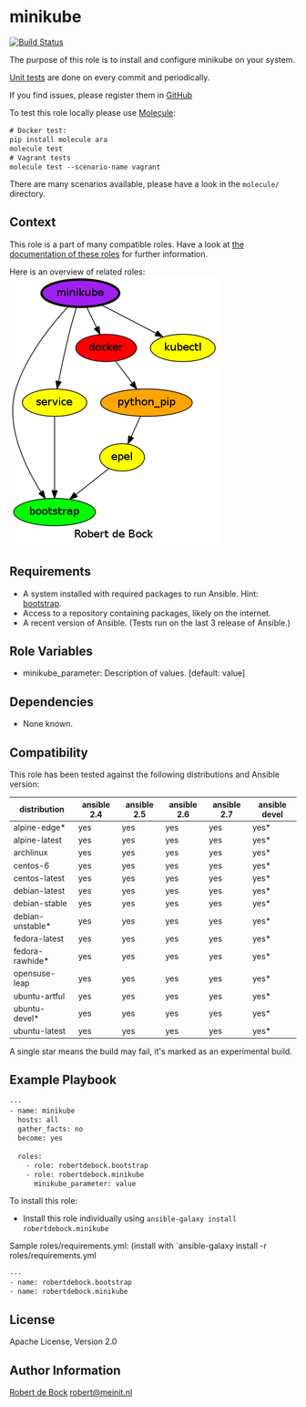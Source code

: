 minikube
=========

[![Build Status](https://travis-ci.org/robertdebock/ansible-role-minikube.svg?branch=master)](https://travis-ci.org/robertdebock/ansible-role-minikube)

The purpose of this role is to install and configure minikube on your system.

[Unit tests](https://travis-ci.org/robertdebock/ansible-role-minikube) are done on every commit and periodically.

If you find issues, please register them in [GitHub](https://github.com/robertdebock/ansible-role-minikube/issues)

To test this role locally please use [Molecule](https://github.com/metacloud/molecule):
```
# Docker test:
pip install molecule ara
molecule test
# Vagrant tests
molecule test --scenario-name vagrant
```
There are many scenarios available, please have a look in the `molecule/` directory.

Context
--------
This role is a part of many compatible roles. Have a look at [the documentation of these roles](https://robertdebock.nl/) for further information.

Here is an overview of related roles:
![dependencies](https://raw.githubusercontent.com/robertdebock/drawings/artifacts/minikube.png "Dependency")

Requirements
------------

- A system installed with required packages to run Ansible. Hint: [bootstrap](https://galaxy.ansible.com/robertdebock/bootstrap).
- Access to a repository containing packages, likely on the internet.
- A recent version of Ansible. (Tests run on the last 3 release of Ansible.)

Role Variables
--------------

- minikube_parameter: Description of values. [default: value]

Dependencies
------------

- None known.

Compatibility
-------------

This role has been tested against the following distributions and Ansible version:

|distribution|ansible 2.4|ansible 2.5|ansible 2.6|ansible 2.7|ansible devel|
|------------|-----------|-----------|-----------|-----------|-------------|
|alpine-edge*|yes|yes|yes|yes|yes*|
|alpine-latest|yes|yes|yes|yes|yes*|
|archlinux|yes|yes|yes|yes|yes*|
|centos-6|yes|yes|yes|yes|yes*|
|centos-latest|yes|yes|yes|yes|yes*|
|debian-latest|yes|yes|yes|yes|yes*|
|debian-stable|yes|yes|yes|yes|yes*|
|debian-unstable*|yes|yes|yes|yes|yes*|
|fedora-latest|yes|yes|yes|yes|yes*|
|fedora-rawhide*|yes|yes|yes|yes|yes*|
|opensuse-leap|yes|yes|yes|yes|yes*|
|ubuntu-artful|yes|yes|yes|yes|yes*|
|ubuntu-devel*|yes|yes|yes|yes|yes*|
|ubuntu-latest|yes|yes|yes|yes|yes*|

A single star means the build may fail, it's marked as an experimental build.

Example Playbook
----------------

```
---
- name: minikube
  hosts: all
  gather_facts: no
  become: yes

  roles:
    - role: robertdebock.bootstrap
    - role: robertdebock.minikube
      minikube_parameter: value
```

To install this role:
- Install this role individually using `ansible-galaxy install robertdebock.minikube`

Sample roles/requirements.yml: (install with `ansible-galaxy install -r roles/requirements.yml
```
---
- name: robertdebock.bootstrap
- name: robertdebock.minikube
```

License
-------

Apache License, Version 2.0

Author Information
------------------

[Robert de Bock](https://robertdebock.nl/) <robert@meinit.nl>